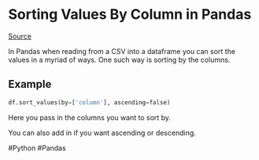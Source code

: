 # Sorting Values By Column in Pandas

[Source](https://pandas.pydata.org/docs/reference/api/pandas.DataFrame.sort_values.html)

In Pandas when reading from a CSV into a dataframe you can sort the values in a myriad of ways. One such way is sorting by the columns.

## Example

```python
df.sort_values(by=['column'], ascending=false)
```

Here you pass in the columns you want to sort by. 

You can also add in if you want ascending or descending.

#Python
	#Pandas